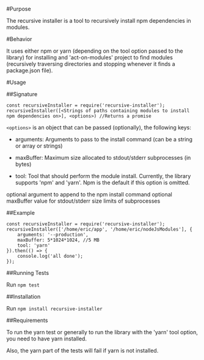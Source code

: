 #Purpose

The recursive installer is a tool to recursively install npm dependencies in modules.

#Behavior

It uses either npm or yarn (depending on the tool option passed to the library) for installing and 'act-on-modules' project to find modules (recursively traversing directories and stopping whenever it finds a package.json file).

#Usage

##Signature

```
const recursiveInstaller = require('recursive-installer');
recursiveInstaller([<Strings of paths containing modules to install npm dependencies on>], <options>) //Returns a promise
```

```<options>``` is an object that can be passed (optionally), the following keys:

- arguments: Arguments to pass to the install command (can be a string or array or strings)

- maxBuffer: Maximum size allocated to stdout/stderr subprocesses (in bytes)

- tool: Tool that should perform the module install. Currently, the library supports 'npm' and 'yarn'. Npm is the default if this option is omitted.

optional argument to append to the npm install command 
optional maxBuffer value for stdout/stderr size limits of subprocesses

##Example

```
const recursiveInstaller = require('recursive-installer');
recursiveInstaller(['/home/eric/app', '/home/eric/nodeJsModules'], {
    arguments: '--production',
    maxBuffer: 5*1024*1024, //5 MB
    tool: 'yarn'
}).then(() => {
    console.log('all done');
});
```

##Running Tests

Run ```npm test```

##Installation

Run ```npm install recursive-installer```

##Requirements

To run the yarn test or generally to run the library with the 'yarn' tool option, you need to have yarn installed.

Also, the yarn part of the tests will fail if yarn is not installed.